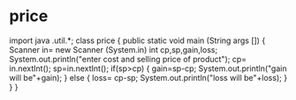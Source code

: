 # price
import java .util.*;
class price
{
public static void main (String args [])
{
Scanner in= new Scanner (System.in)
int cp,sp,gain,loss;
System.out.println("enter cost and selling price of product");
cp= in.nextInt();
sp=in.nextInt();
if(sp>cp)
{
gain=sp-cp;
System.out.println("gain will be"+gain);
}
else
{
loss= cp-sp;
System.out.println("loss will be"+loss);
}
}
}
